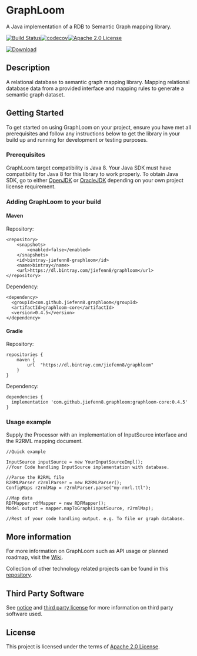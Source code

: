 # GraphLoom

A Java implementation of a RDB to Semantic Graph mapping library. 

[![Build Status](https://travis-ci.org/jiefenn8/graphloom.svg?branch=master)](https://travis-ci.org/jiefenn8/graphloom)[![codecov](https://codecov.io/gh/jiefenn8/graphloom/branch/master/graph/badge.svg)](https://codecov.io/gh/jiefenn8/graphloom)[![Apache 2.0 License](https://img.shields.io/badge/license-apache2-green.svg) ](https://github.com/jiefenn8/graphloom/blob/master/LICENSE.md)

[ ![Download](https://api.bintray.com/packages/jiefenn8/graphloom/graphloom/images/download.svg) ](https://bintray.com/jiefenn8/graphloom/graphloom/_latestVersion)

## Description

A relational database to semantic graph mapping library. Mapping relational database data from a provided interface and mapping rules to generate a semantic graph dataset. 

## Getting Started

To get started on using GraphLoom on your project, ensure you have met all prerequisites and follow any instructions below to get the library in your build up and running for development or testing purposes.

### Prerequisites

GraphLoom target compatibility is Java 8. Your Java SDK must have compatibility for Java 8 for this library to work properly. To obtain Java SDK, go to either [OpenJDK](https://openjdk.java.net/) or [OracleJDK](https://www.oracle.com/technetwork/java/javase/downloads/index.html) depending on your own project license requirement.
 
### Adding GraphLoom to your build

#### Maven

Repository:
```
<repository>
    <snapshots>
        <enabled>false</enabled>
    </snapshots>
    <id>bintray-jiefenn8-graphloom</id>
    <name>bintray</name>
    <url>https://dl.bintray.com/jiefenn8/graphloom</url>
</repository>
```

Dependency:
```
<dependency>
  <groupId>com.github.jiefenn8.graphloom</groupId>
  <artifactId>graphloom-core</artifactId>
  <version>0.4.5</version>
</dependency>
```

#### Gradle

Repository:
```
repositories {
    maven {
        url  "https://dl.bintray.com/jiefenn8/graphloom" 
    }
}
```

Dependency:
```
dependencies {
  implementation 'com.github.jiefenn8.graphloom:graphloom-core:0.4.5'
}
```

### Usage example

Supply the Processor with an implementation of InputSource interface and the R2RML mapping document.
```
//Quick example

InputSource inputSource = new YourInputSourceImpl();
//Your Code handling InputSource implementation with database.

//Parse the R2RML file
R2RMLParser r2rmlParser = new R2RMLParser();
ConfigMaps r2rmlMap = r2rmlParser.parse("my-rmrl.ttl");

//Map data
RDFMapper rdfMapper = new RDFMapper();
Model output = mapper.mapToGraph(inputSource, r2rmlMap);

//Rest of your code handling output. e.g. To file or graph database.
```

## More information

For more information on GraphLoom such as API usage or planned roadmap, visit the [Wiki](https://github.com/jiefenn8/graphloom/wiki).

Collection of other technology related projects can be found in this [repository](https://github.com/jiefenn8/ws-projects).

## Third Party Software

See [notice](./NOTICE.md) and [third party license](./LICENSE-3RD-PARTY.md) for more information on third party software used.

## License

This project is licensed under the terms of [Apache 2.0 License](./LICENSE.md). 
